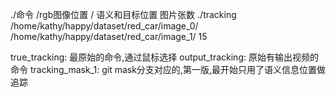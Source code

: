 ./命令 /rgb图像位置 / 语义和目标位置 图片张数
./tracking /home/kathy/happy/dataset/red_car/image_0/ /home/kathy/happy/dataset/red_car/image_1/ 15

true_tracking: 最原始的命令,通过鼠标选择
output_tracking: 原始有输出视频的命令
tracking_mask_1: git mask分支对应的,第一版,最开始只用了语义信息位置做追踪

